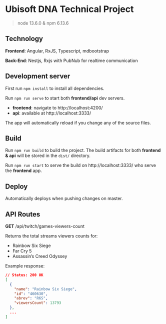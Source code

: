 # Ubisoft DNA Technical Project

> node 13.6.0 & npm 6.13.6

## Technology

**Frontend**: Angular, RxJS, Typescript, mdbootstrap

**Back-End**: Nestjs, Rxjs with PubNub for realtime communication

## Development server

First run `npm install` to install all dependencies.

Run `npm run serve` to start both **frontend/api** dev servers.

- **frontend**: navigate to http://localhost:4200/
- **api**: available at http://localhost:3333/

The app will automatically reload if you change any of the source files.

## Build

Run `npm run build` to build the project. The build artifacts for both **frontend & api** will be stored in the `dist/` directory.

Run `npm run start` to serve the build on http://localhost:3333/ who serve the **frontend** app.

## Deploy

Automatically deploys when pushing changes on master.

## API Routes

**GET** /api/twitch/games-viewers-count

Returns the total streams viewers counts for:

- Rainbow Six Siege
- Far Cry 5
- Assassin’s Creed Odyssey

Example response:

```json
// Status: 200 OK
[
  {
    "name": "Rainbow Six Siege",
    "id": "460630",
    "abrev": "R6S",
    "viewersCount": 13793
  },
  ...
]
```
